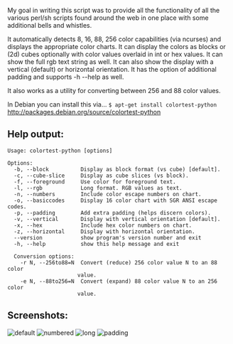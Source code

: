 My goal in writing this script was to provide all the functionality of all the
various perl/sh scripts found around the web in one place with some additional
bells and whistles.

It automatically detects 8, 16, 88, 256 color capabilities (via ncurses) and
displays the appropriate color charts. It can display the colors as blocks or
(2d) cubes optionally with color values overlaid in int or hex values.  It can
show the full rgb text string as well. It can also show the display with a
vertical (default) or horizontal orientation. It has the option of additional
padding and supports -h --help as well.

It also works as a utility for converting between 256 and 88 color values.

In Debian you can install this via... `$ apt-get install colortest-python`
http://packages.debian.org/source/colortest-python

Help output:
------------

    Usage: colortest-python [options]

    Options:
      -b, --block          Display as block format (vs cube) [default].
      -c, --cube-slice     Display as cube slices (vs block).
      -f, --foreground     Use color for foreground text.
      -l, --rgb            Long format. RGB values as text.
      -n, --numbers        Include color escape numbers on chart.
      -o, --basiccodes     Display 16 color chart with SGR ANSI escape codes.
      -p, --padding        Add extra padding (helps discern colors).
      -v, --vertical       Display with vertical orientation [default].
      -x, --hex            Include hex color numbers on chart.
      -z, --horizontal     Display with horizontal orientation.
      --version            show program's version number and exit
      -h, --help           show this help message and exit

      Conversion options:
        -r N, --256to88=N  Convert (reduce) 256 color value N to an 88 color
                          value.
        -e N, --88to256=N  Convert (expand) 88 color value N to an 256 color
                          value.

Screenshots:
------------
![default](https://github.com/eikenb/terminal-colors/raw/master/screenshots/default.png)
![numbered](https://github.com/eikenb/terminal-colors/raw/master/screenshots/numbers.png)
![long](https://github.com/eikenb/terminal-colors/raw/master/screenshots/long.png)
![padding](https://github.com/eikenb/terminal-colors/raw/master/screenshots/padding.png)
